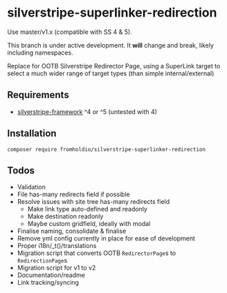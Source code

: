 # silverstripe-superlinker-redirection

Use master/v1.x (compatible with SS 4 & 5).

This branch is under active development. It **will** change and break, likely including namespaces.

Replace for OOTB Silverstripe Redirector Page, using a SuperLink target to select a much wider range of target types (than simple internal/external)

## Requirements

* [silverstripe-framework](https://github.com/silverstripe/silverstripe-framework) ^4 or ^5 (untested with 4)

## Installation

`composer require fromholdio/silverstripe-superlinker-redirection`

## Todos

- Validation
- File has-many redirects field if possible
- Resolve issues with site tree has-many redirects field
  - Make link type auto-defined and readonly
  - Make destination readonly
  - Maybe custom gridfield, ideally with modal
- Finalise naming, consolidate & finalise
- Remove yml config currently in place for ease of development
- Proper i18n/_t()/translations
- Migration script that converts OOTB `RedirectorPage`s to `RedirectionPage`s
- Migration script for v1 to v2
- Documentation/readme
- Link tracking/syncing
